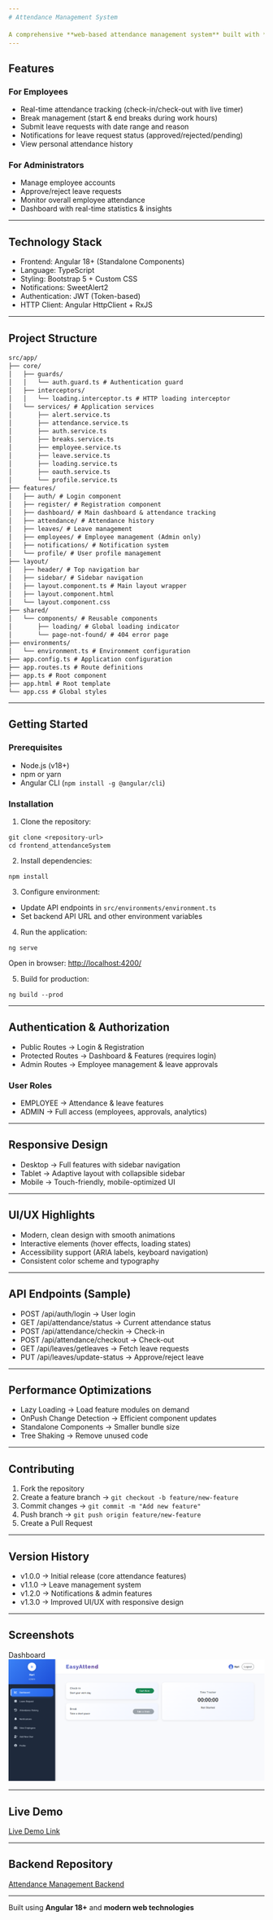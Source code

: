 ```yaml
---
# Attendance Management System

A comprehensive **web-based attendance management system** built with **Angular 18+** and modern web technologies. This application provides **role-based access control** with **OAuth integration** for employees and administrators to efficiently manage attendance, leave requests, and notifications.
---
```


## Features

### For Employees

- Real-time attendance tracking (check-in/check-out with live timer)
- Break management (start & end breaks during work hours)
- Submit leave requests with date range and reason
- Notifications for leave request status (approved/rejected/pending)
- View personal attendance history

### For Administrators

- Manage employee accounts
- Approve/reject leave requests
- Monitor overall employee attendance
- Dashboard with real-time statistics & insights

---

## Technology Stack

- Frontend: Angular 18+ (Standalone Components)
- Language: TypeScript
- Styling: Bootstrap 5 + Custom CSS
- Notifications: SweetAlert2
- Authentication: JWT (Token-based)
- HTTP Client: Angular HttpClient + RxJS

---

## Project Structure

```
src/app/
├── core/
│   ├── guards/
│   │   └── auth.guard.ts # Authentication guard
│   ├── interceptors/
│   │   └── loading.interceptor.ts # HTTP loading interceptor
│   └── services/ # Application services
│       ├── alert.service.ts
│       ├── attendance.service.ts
│       ├── auth.service.ts
│       ├── breaks.service.ts
│       ├── employee.service.ts
│       ├── leave.service.ts
│       ├── loading.service.ts
│       ├── oauth.service.ts
│       └── profile.service.ts
├── features/
│   ├── auth/ # Login component
│   ├── register/ # Registration component
│   ├── dashboard/ # Main dashboard & attendance tracking
│   ├── attendance/ # Attendance history
│   ├── leaves/ # Leave management
│   ├── employees/ # Employee management (Admin only)
│   ├── notifications/ # Notification system
│   └── profile/ # User profile management
├── layout/
│   ├── header/ # Top navigation bar
│   ├── sidebar/ # Sidebar navigation
│   ├── layout.component.ts # Main layout wrapper
│   ├── layout.component.html
│   └── layout.component.css
├── shared/
│   └── components/ # Reusable components
│       ├── loading/ # Global loading indicator
│       └── page-not-found/ # 404 error page
├── environments/
│   └── environment.ts # Environment configuration
├── app.config.ts # Application configuration
├── app.routes.ts # Route definitions
├── app.ts # Root component
├── app.html # Root template
└── app.css # Global styles
```

---

## Getting Started

### Prerequisites

- Node.js (v18+)
- npm or yarn
- Angular CLI (`npm install -g @angular/cli`)

### Installation

1. Clone the repository:

```
git clone <repository-url>
cd frontend_attendanceSystem
```

2. Install dependencies:

```
npm install
```

3. Configure environment:

- Update API endpoints in `src/environments/environment.ts`
- Set backend API URL and other environment variables

4. Run the application:

```
ng serve
```

Open in browser: [http://localhost:4200/](http://localhost:4200/)

5. Build for production:

```
ng build --prod
```

---

## Authentication & Authorization

- Public Routes → Login & Registration
- Protected Routes → Dashboard & Features (requires login)
- Admin Routes → Employee management & leave approvals

### User Roles

- EMPLOYEE → Attendance & leave features
- ADMIN → Full access (employees, approvals, analytics)

---

## Responsive Design

- Desktop → Full features with sidebar navigation
- Tablet → Adaptive layout with collapsible sidebar
- Mobile → Touch-friendly, mobile-optimized UI

---

## UI/UX Highlights

- Modern, clean design with smooth animations
- Interactive elements (hover effects, loading states)
- Accessibility support (ARIA labels, keyboard navigation)
- Consistent color scheme and typography

---

## API Endpoints (Sample)

- POST /api/auth/login → User login
- GET /api/attendance/status → Current attendance status
- POST /api/attendance/checkin → Check-in
- POST /api/attendance/checkout → Check-out
- GET /api/leaves/getleaves → Fetch leave requests
- PUT /api/leaves/update-status → Approve/reject leave

---

## Performance Optimizations

- Lazy Loading → Load feature modules on demand
- OnPush Change Detection → Efficient component updates
- Standalone Components → Smaller bundle size
- Tree Shaking → Remove unused code

---

## Contributing

1. Fork the repository
2. Create a feature branch → `git checkout -b feature/new-feature`
3. Commit changes → `git commit -m "Add new feature"`
4. Push branch → `git push origin feature/new-feature`
5. Create a Pull Request

---

## Version History

- v1.0.0 → Initial release (core attendance features)
- v1.1.0 → Leave management system
- v1.2.0 → Notifications & admin features
- v1.3.0 → Improved UI/UX with responsive design

---

## Screenshots

Dashboard
![Dashboard Screenshot](docs/dashboard.png)

---

## Live Demo

[Live Demo Link](https://attendance-system-frontend-blond.vercel.app)

---

## Backend Repository

[Attendance Management Backend](https://github.com/harikrishnan2193/attendanceSystem_backend)

---

Built using **Angular 18+** and **modern web technologies**

